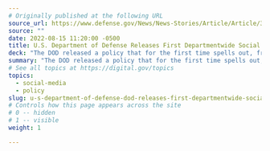 ```yaml
---
# Originally published at the following URL
source_url: https://www.defense.gov/News/News-Stories/Article/Article/3121412/dod-releases-first-departmentwide-social-media-policy/
source: ""
date: 2022-08-15 11:20:00 -0500
title: U.S. Department of Defense Releases First Departmentwide Social Media Policy 
deck: "The DOD released a policy that for the first time spells out, from the highest levels of the defense community, how DOD military and civilian personnel should use official social media accounts to best advance the mission of the U.S. military and further instill trust in the credibility of the DOD."
summary: "The DOD released a policy that for the first time spells out, from the highest levels of the defense community, how DOD military and civilian personnel should use official social media accounts to best advance the mission of the U.S. military and further instill trust in the credibility of the DOD."
# See all topics at https://digital.gov/topics
topics:
  - social-media
  - policy
slug: u-s-department-of-defense-dod-releases-first-departmentwide-social-media-policy
# Controls how this page appears across the site
# 0 -- hidden
# 1 -- visible
weight: 1

---
```

